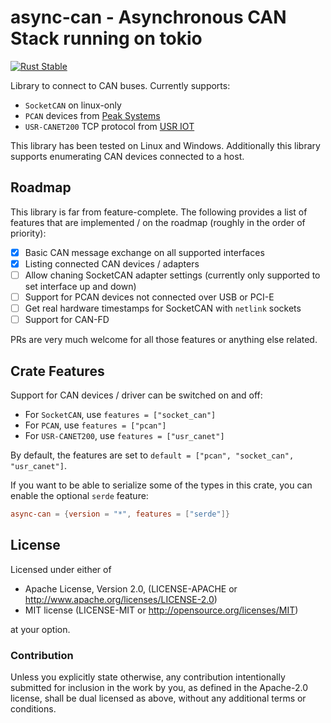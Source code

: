 # async-can - Asynchronous CAN Stack running on tokio

[![Rust Stable](https://github.com/raffber/async-can/actions/workflows/ci.yml/badge.svg)](https://github.com/raffber/async-can/actions/workflows/ci.yml)

Library to connect to CAN buses. Currently supports:

* `SocketCAN` on linux-only
* `PCAN` devices from [Peak Systems](https://www.peak-system.com)
* `USR-CANET200` TCP protocol from [USR IOT](https://www.pusr.com/)

This library has been tested on Linux and Windows.
Additionally this library supports enumerating CAN devices connected to a host.

## Roadmap

This library is far from feature-complete. The following provides a list of features that are implemented / on the roadmap (roughly in the order of priority):

* [x] Basic CAN message exchange on all supported interfaces
* [x] Listing connected CAN devices / adapters
* [ ] Allow chaning SocketCAN adapter settings (currently only supported to set interface up and down)
* [ ] Support for PCAN devices not connected over USB or PCI-E
* [ ] Get real hardware timestamps for SocketCAN with `netlink` sockets
* [ ] Support for CAN-FD

PRs are very much welcome for all those features or anything else related.


## Crate Features

Support for CAN devices / driver can be switched on and off:

 * For `SocketCAN`, use `features = ["socket_can"]`
 * For `PCAN`, use `features = ["pcan"]`
 * For `USR-CANET200`, use `features = ["usr_canet"]`

By default, the features are set to `default = ["pcan", "socket_can", "usr_canet"]`.

If you want to be able to serialize some of the types in this crate, you can enable the optional `serde` feature: 

```toml
async-can = {version = "*", features = ["serde"]}
```

## License

Licensed under either of

* Apache License, Version 2.0, (LICENSE-APACHE or <http://www.apache.org/licenses/LICENSE-2.0>)
* MIT license (LICENSE-MIT or <http://opensource.org/licenses/MIT>)

at your option.

### Contribution

Unless you explicitly state otherwise, any contribution intentionally submitted for inclusion in the work by you, as defined in the Apache-2.0 license, shall be dual licensed as above, without any additional terms or conditions.
